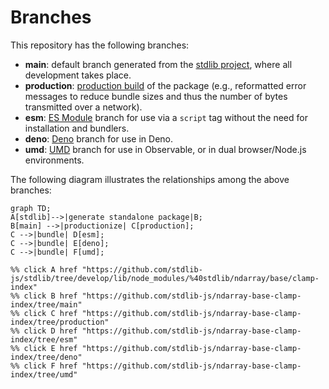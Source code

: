 <!--

@license Apache-2.0

Copyright (c) 2022 The Stdlib Authors.

Licensed under the Apache License, Version 2.0 (the "License");
you may not use this file except in compliance with the License.
You may obtain a copy of the License at

    http://www.apache.org/licenses/LICENSE-2.0

Unless required by applicable law or agreed to in writing, software
distributed under the License is distributed on an "AS IS" BASIS,
WITHOUT WARRANTIES OR CONDITIONS OF ANY KIND, either express or implied.
See the License for the specific language governing permissions and
limitations under the License.

-->

# Branches

This repository has the following branches:

-   **main**: default branch generated from the [stdlib project][stdlib-url], where all development takes place.
-   **production**: [production build][production-url] of the package (e.g., reformatted error messages to reduce bundle sizes and thus the number of bytes transmitted over a network).
-   **esm**: [ES Module][esm-url] branch for use via a `script` tag without the need for installation and bundlers.
-   **deno**: [Deno][deno-url] branch for use in Deno.
-   **umd**: [UMD][umd-url] branch for use in Observable, or in dual browser/Node.js environments.

The following diagram illustrates the relationships among the above branches:

```mermaid
graph TD;
A[stdlib]-->|generate standalone package|B;
B[main] -->|productionize| C[production];
C -->|bundle| D[esm];
C -->|bundle| E[deno];
C -->|bundle| F[umd];

%% click A href "https://github.com/stdlib-js/stdlib/tree/develop/lib/node_modules/%40stdlib/ndarray/base/clamp-index"
%% click B href "https://github.com/stdlib-js/ndarray-base-clamp-index/tree/main"
%% click C href "https://github.com/stdlib-js/ndarray-base-clamp-index/tree/production"
%% click D href "https://github.com/stdlib-js/ndarray-base-clamp-index/tree/esm"
%% click E href "https://github.com/stdlib-js/ndarray-base-clamp-index/tree/deno"
%% click F href "https://github.com/stdlib-js/ndarray-base-clamp-index/tree/umd"
```

[stdlib-url]: https://github.com/stdlib-js/stdlib/tree/develop/lib/node_modules/%40stdlib/ndarray/base/clamp-index
[production-url]: https://github.com/stdlib-js/ndarray-base-clamp-index/tree/production
[deno-url]: https://github.com/stdlib-js/ndarray-base-clamp-index/tree/deno
[umd-url]: https://github.com/stdlib-js/ndarray-base-clamp-index/tree/umd
[esm-url]: https://github.com/stdlib-js/ndarray-base-clamp-index/tree/esm